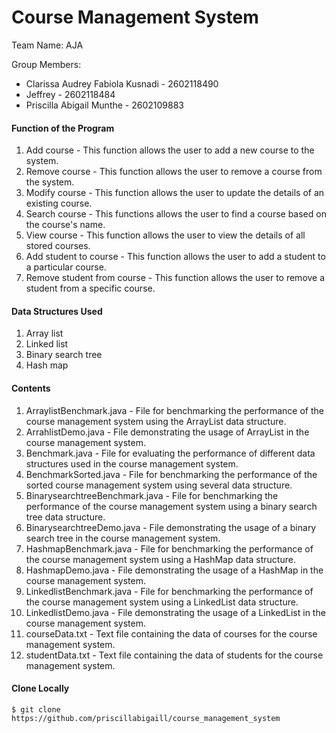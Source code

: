# Course Management System

Team Name: AJA

Group Members:

- Clarissa Audrey Fabiola Kusnadi - 2602118490
- Jeffrey - 2602118484
- Priscilla Abigail Munthe - 2602109883



#### Function of the Program

1. Add course -  This function allows the user to add a new course to the system.
2. Remove course -  This function allows the user to remove a course from the system. 
3. Modify course - This function allows the user to update the details of an existing course. 
4. Search course - This functions allows the user to find a course based on the course's name.
5. View course - This function allows the user to view the details of all stored courses. 
6. Add student to course - This function allows the user to add a student to a particular course.
7. Remove student from course - This function allows the user to remove a student from a specific course.



#### Data Structures Used

1. Array list
2. Linked list
3. Binary search tree
4. Hash map



#### Contents

1. ArraylistBenchmark.java - File for benchmarking the performance of the course management system using the ArrayList data structure.
2. ArrahlistDemo.java - File demonstrating the usage of ArrayList in the course management system. 
3. Benchmark.java - File for evaluating the performance of different data structures used in the course management system.
4. BenchmarkSorted.java - File for benchmarking the performance of the sorted course management system using several data structure.
5. BinarysearchtreeBenchmark.java - File for benchmarking the performance of the course management system using a binary search tree data structure.
6. BinarysearchtreeDemo.java - File demonstrating the usage of a binary search tree in the course management system.
7. HashmapBenchmark.java - File for benchmarking the performance of the course management system using a HashMap data structure.
8. HashmapDemo.java - File demonstrating the usage of a HashMap in the course management system.
9. LinkedlistBenchmark.java - File for benchmarking the performance of the course management system using a LinkedList data structure.
10. LinkedlistDemo.java - File demonstrating the usage of a LinkedList in the course management system.
11. courseData.txt - Text file containing the data of courses for the course management system.
12. studentData.txt - Text file containing the data of students for the course management system.



#### Clone Locally

```
$ git clone https://github.com/priscillabigaill/course_management_system
```



